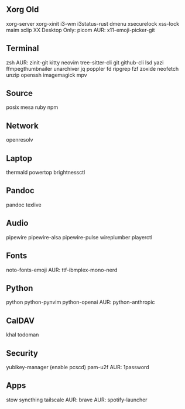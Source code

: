 ## Xorg Old
xorg-server xorg-xinit
i3-wm i3status-rust dmenu
xsecurelock xss-lock
maim
xclip
XX Desktop Only: picom
AUR: x11-emoji-picker-git

## Terminal
zsh
AUR: zinit-git
kitty
neovim tree-sitter-cli
git github-cli
lsd
yazi ffmpegthumbnailer unarchiver jq poppler fd ripgrep fzf zoxide
neofetch
unzip
openssh
imagemagick mpv

## Source
posix mesa
ruby npm

## Network
openresolv

## Laptop
thermald powertop brightnessctl

## Pandoc
pandoc texlive

## Audio
pipewire pipewire-alsa pipewire-pulse wireplumber
playerctl

## Fonts
noto-fonts-emoji
AUR: ttf-ibmplex-mono-nerd

## Python
python python-pynvim  python-openai
AUR: python-anthropic

## CalDAV
khal
todoman

## Security
yubikey-manager (enable pcscd)
pam-u2f
AUR: 1password

## Apps
stow
syncthing
tailscale
AUR: brave
AUR: spotify-launcher

